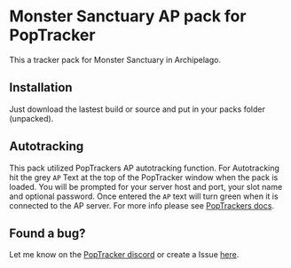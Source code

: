 # Monster Sanctuary AP pack for PopTracker

This a tracker pack for Monster Sanctuary in Archipelago.

## Installation

Just download the lastest build or source and put in your packs folder (unpacked).

## Autotracking

This pack utilized PopTrackers AP autotracking function. For Autotracking hit the grey ``AP`` Text at the top of the PopTracker window when the pack is loaded. You will be prompted for your server host and port, your slot name and optional password. Once entered the ``AP`` text will turn green when it is connected to the AP server. For more info please see [PopTrackers docs](https://github.com/black-sliver/PopTracker?tab=readme-ov-file#archipelago-multiworld).

## Found a bug?

Let me know on the [PopTracker discord](https://discord.com/invite/gwThqMCPgK) or create a Issue [here](https://github.com/Cyb3RGER/monster_sanctuary_ap_pack/issues).
